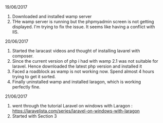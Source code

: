 19/06/2017

1. Downloaded and installed wamp server 
2. THe wamp server is running but the phpmyadmin screen is not getting displayed. I'm trying to fix the issue. It seems like having a conflict with IIS.

20/06/2017

1. Started the laracast videos and thought of installing lavarel with composer.
2. Since the current version of php i had with wamp 2.1 was not suitable for laravel. Hence downloaded the latest php version and installed it
3. Faced a roadblock as wamp is not working now. Spend almost 4 hours trying to get it sorted.
4. Finally uninstalled wamp and installed laragon, which is working perfectly fine.

21/06/2017

1. went through the tutorial Laravel on windows with Laragon : https://laravelista.com/series/laravel-on-windows-with-laragon
2. Started with Section 3
